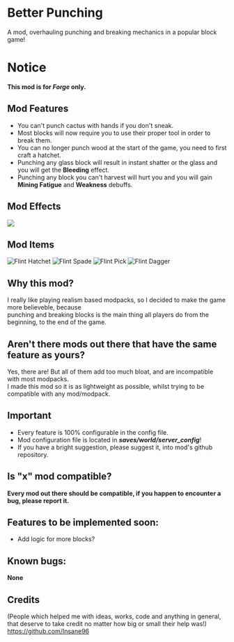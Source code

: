 # Better Punching
A mod, overhauling punching and breaking mechanics in a popular block game!

# Notice
**This mod is for *Forge* only.**

## Mod Features
* You can't punch cactus with hands if you don't sneak.
* Most blocks will now require you to use their proper tool in order to break them.
* You can no longer punch wood at the start of the game, you need to first craft a hatchet. 
* Punching any glass block will result in instant shatter or the glass and you will get the **Bleeding** effect.
* Punching any block you can't harvest will hurt you and you will gain **Mining Fatigue** and **Weakness** debuffs.

## Mod Effects
![](https://i.ibb.co/Ss4PjWN/Mod-Effects.png "")

## Mod Items
![Flint Hatchet](https://i.ibb.co/N1hdHGg/Flint-Hatchet.png "")
![Flint Spade](https://i.ibb.co/Js19x0g/Flint-Spade.png "")
![Flint Pick](https://i.ibb.co/L6krsTG/Flint-Pick.png "")
![Flint Dagger](https://i.ibb.co/PDMS5YW/Flint-Dagger.png "")

## Why this mod?
I really like playing realism based modpacks, so I decided to make the game more believeble, because  
punching and breaking blocks is the main thing all players do from the beginning, to the end of the game.  

## Aren't there mods out there that have the same feature as yours?
Yes, there are! But all of them add too much bloat, and are incompatible with most modpacks.  
I made this mod so it is as lightweight as possible, whilst trying to be compatible with any mod/modpack.

## Important
* Every feature is 100% configurable in the config file.
* Mod configuration file is located in ***saves/world/server_config***!
* If you have a bright suggestion, please suggest it, into mod's github repository.

## Is "x" mod compatible?
**Every mod out there should be compatible, if you happen to encounter a bug, please report it.**

## Features to be implemented soon:
* Add logic for more blocks?

## Known bugs: 
**None**

## Credits
(People which helped me with ideas, works, code and anything in general, that deserve to take credit no matter how big or small their help was!)  
https://github.com/Insane96
